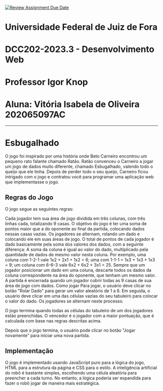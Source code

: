 [![Review Assignment Due Date](https://classroom.github.com/assets/deadline-readme-button-24ddc0f5d75046c5622901739e7c5dd533143b0c8e959d652212380cedb1ea36.svg)](https://classroom.github.com/a/V8UrBiYG)

# Universidade Federal de Juiz de Fora
# DCC202-2023.3 - Desenvolvimento Web
# Professor Igor Knop
# Aluna: Vitória Isabela de Oliveira 202065097AC

***

# Esbugalhado

O jogo foi inspirado por uma história onde Beto Carneiro encontrou um pequeno rato falante chamado Ratão. Ratão convenceu o Carneiro a jogar um jogo de dados muito diferente, chamado Esbugalhado, valendo todo o queijo que ele tinha. Depois de perder todo o seu queijo, Carneiro ficou intrigado com o jogo e contratou você para programar uma aplicação web que implementasse o jogo.

## Regras do Jogo

O jogo segue as seguintes regras:

Cada jogador tem sua área de jogo dividida em três colunas, com três linhas cada, totalizando 9 casas.
O objetivo do jogo é ter uma soma de pontos maior que a do oponente ao final da partida, colocando dados nessas casas vazias.
Os jogadores se alternam, rolando um dado e colocando ele em suas áreas de jogo.
O total de pontos de cada jogador é dado basicamente pela soma dos valores dos dados, com a seguinte diferença: A soma da coluna é igual ao valor do dado, multiplicado pela quantidade de dados de mesmo valor nesta coluna. Por exemplo, uma coluna com 1-2-1 vale 1x2 + 2x1 + 1x2 = 6; uma com 1-1-1 = 1x3 + 1x3 + 1x3 = 9; um coluna com 6-6-3 vale 6x2 + 6x2 + 3x1 = 25.
Sempre que um jogador posicionar um dado em uma coluna, descarte todos os dados da coluna correspondente na área do oponente, que tenham um mesmo valor.
A partida é encerrada quando um jogador cobrir todas as 9 casas de sua área de jogo com dados.
Como jogar
Para jogar, o usuário deve clicar no botão "Rolar Dado" para gerar um valor aleatório de 1 a 6. Em seguida, o usuário deve clicar em uma das células vazias do seu tabuleiro para colocar o valor do dado. Os jogadores se alternam neste processo.

O jogo termina quando todas as células do tabuleiro de um dos jogadores estão preenchidas. O vencedor é o jogador com a maior pontuação, que é calculada com base nas regras descritas acima.

Depois que o jogo termina, o usuário pode clicar no botão "Jogar novamente" para iniciar uma nova partida.

## Implementação

O jogo é implementado usando JavaScript puro para a lógica do jogo, HTML para a estrutura da página e CSS para o estilo. A inteligência artificial do robô é bastante simples, escolhendo uma célula aleatória para preencher a cada turno. No entanto, a lógica poderia ser expandida para fazer o robô jogar de maneira mais estratégica.